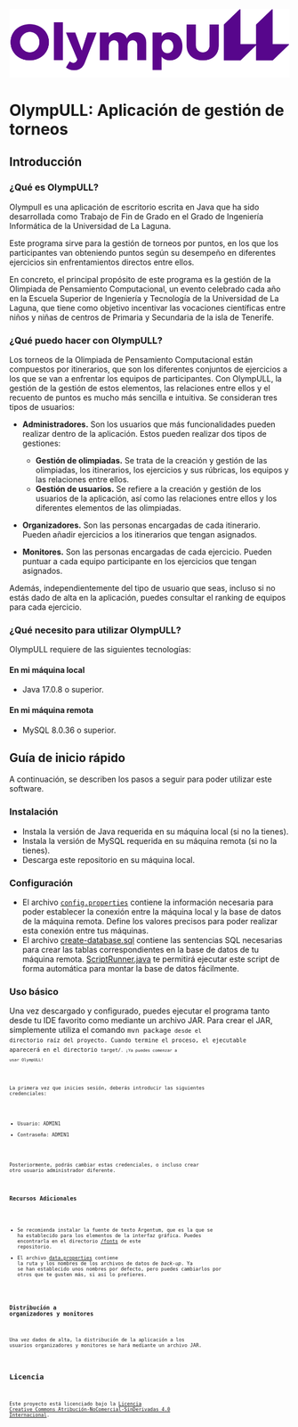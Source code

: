 ![Logo OlympULL](src/main/resources/images/logo_olympull_v2.png)

# OlympULL: Aplicación de gestión de torneos

## Introducción

### ¿Qué es OlympULL?
Olympull es una aplicación de escritorio escrita en Java que ha sido desarrollada como Trabajo de Fin de Grado en el Grado de Ingeniería Informática de la Universidad de La Laguna.

Este programa sirve para la gestión de torneos por puntos, en los que los participantes van obteniendo puntos según su desempeño en diferentes ejercicios sin enfrentamientos directos entre ellos.

En concreto, el principal propósito de este programa es la gestión de la Olimpiada de Pensamiento Computacional, un evento celebrado cada año en la Escuela Superior de Ingeniería y Tecnología de la Universidad de La Laguna, que tiene como objetivo incentivar las vocaciones científicas entre niños y niñas de centros de Primaria y Secundaria de la isla de Tenerife.

### ¿Qué puedo hacer con OlympULL?
Los torneos de la Olimpiada de Pensamiento Computacional están compuestos por itinerarios, que son los diferentes conjuntos de ejercicios a los que se van a enfrentar los equipos de participantes.
Con OlympULL, la gestión de la gestión de estos elementos, las relaciones entre ellos y el recuento de puntos es mucho más sencilla e intuitiva.
Se consideran tres tipos de usuarios:
* **Administradores.** Son los usuarios que más funcionalidades pueden realizar dentro de la aplicación. Estos pueden realizar dos tipos de gestiones:
  - **Gestión de olimpiadas.** Se trata de la creación y gestión de las olimpiadas, los itinerarios, los ejercicios y sus rúbricas, los equipos y las relaciones entre ellos.
  - **Gestión de usuarios.** Se refiere a la creación y gestión de los usuarios de la aplicación, así como las relaciones entre ellos y los diferentes elementos de las olimpiadas.

* **Organizadores.** Son las personas encargadas de cada itinerario. Pueden añadir ejercicios a los itinerarios que tengan asignados.
 
* **Monitores.** Son las personas encargadas de cada ejercicio. Pueden puntuar a cada equipo participante en los ejercicios que tengan asignados.

Además, independientemente del tipo de usuario que seas, incluso si no estás dado de alta en la aplicación, puedes consultar el ranking de equipos para cada ejercicio.

### ¿Qué necesito para utilizar OlympULL?
OlympULL requiere de las siguientes tecnologías:
#### En mi máquina local
* Java 17.0.8 o superior.

#### En mi máquina remota
* MySQL 8.0.36 o superior.

## Guía de inicio rápido
A continuación, se describen los pasos a seguir para poder utilizar este software.

### **Instalación**
* Instala la versión de Java requerida en su máquina local (si no la tienes).
* Instala la versión de MySQL requerida en su máquina remota (si no la tienes).
* Descarga este repositorio en su máquina local.

### **Configuración**
* El archivo [<code>config.properties</code>](src/main/resources/config.properties) contiene la información necesaria para poder establecer la conexión entre la máquina local y la base de datos de la máquina remota. Define los valores precisos para poder realizar esta conexión entre tus máquinas.
* El archivo [create-database.sql](src/main/resources/create-database.sql) contiene las sentencias SQL necesarias para crear las tablas correspondientes en la base de datos de tu máquina remota. [ScriptRunner.java](/src/java/ScriptRunner.java) te permitirá ejecutar este script de forma automática para montar la base de datos fácilmente. 

### **Uso básico**
Una vez descargado y configurado, puedes ejecutar el programa tanto desde tu IDE favorito como mediante un archivo JAR.
Para crear el JAR, simplemente utiliza el comando <code>mvn package<code> desde el directorio raíz del proyecto. Cuando termine el proceso, el ejecutable aparecerá en el directorio <code>target/<code>.
¡Ya puedes comenzar a usar OlympULL!

La primera vez que inicies sesión, deberás introducir las siguientes credenciales:
- Usuario: ADMIN1
- Contraseña: ADMIN1

Posteriormente, podrás cambiar estas credenciales, o incluso crear otro usuario administrador diferente.

### **Recursos Adicionales**
* Se recomienda instalar la fuente de texto Argentum, que es la que se ha establecido para los elementos de la interfaz gráfica. Puedes encontrarla en el directorio [/fonts](/fonts) de este repositorio.
* El archivo [data.properties](src/main/resources/data.properties) contiene la ruta y los nombres de los archivos de datos de *back-up*. Ya se han establecido unos nombres por defecto, pero puedes cambiarlos por otros que te gusten más, si así lo prefieres.

### **Distribución a organizadores y monitores**
Una vez dados de alta, la distribución de la aplicación a los usuarios organizadores y monitores se hará mediante un archivo JAR.

## Licencia

Este proyecto está licenciado bajo la [Licencia Creative Commons Atribución-NoComercial-SinDerivadas 4.0 Internacional](LICENSE.md).
